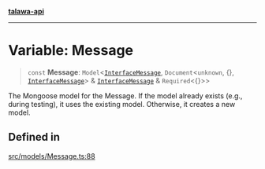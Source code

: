 [**talawa-api**](../../../README.md)

***

# Variable: Message

> `const` **Message**: `Model`\<[`InterfaceMessage`](../interfaces/InterfaceMessage.md), `Document`\<`unknown`, \{\}, [`InterfaceMessage`](../interfaces/InterfaceMessage.md)\> & [`InterfaceMessage`](../interfaces/InterfaceMessage.md) & `Required`\<\{\}\>\>

The Mongoose model for the Message.
If the model already exists (e.g., during testing), it uses the existing model.
Otherwise, it creates a new model.

## Defined in

[src/models/Message.ts:88](https://github.com/Suyash878/talawa-api/blob/b5a9d8b4a1ea678a3d6f5b710b3721f91a3052fc/src/models/Message.ts#L88)
